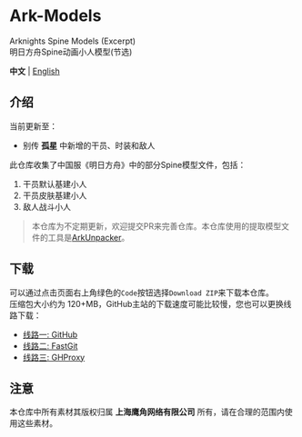 Ark-Models
==========
Arknights Spine Models (Excerpt)  
明日方舟Spine动画小人模型(节选)  

**中文** | [English](README-eng.md)

## 介绍
当前更新至：
- 别传 **孤星** 中新增的干员、时装和敌人

此仓库收集了中国服《明日方舟》中的部分Spine模型文件，包括：
1. 干员默认基建小人
2. 干员皮肤基建小人
3. 敌人战斗小人

> 本仓库为不定期更新，欢迎提交PR来完善仓库。本仓库使用的提取模型文件的工具是[ArkUnpacker](https://github.com/isHarryh/Ark-Unpacker)。

## 下载
可以通过点击页面右上角绿色的`Code`按钮选择`Download ZIP`来下载本仓库。  
压缩包大小约为 120+MB，GitHub主站的下载速度可能比较慢，您也可以更换线路下载：  
- [线路一: GitHub](https://github.com/isHarryh/Ark-Models/archive/refs/heads/main.zip)
- [线路二: FastGit](https://download.fastgit.org/isHarryh/Ark-Models/archive/refs/heads/main.zip)
- [线路三: GHProxy](https://ghproxy.com/?q=https%3A%2F%2Fgithub.com%2FisHarryh%2FArk-Models%2Farchive%2Frefs%2Fheads%2Fmain.zip)

## 注意
本仓库中所有素材其版权归属 **上海鹰角网络有限公司** 所有，请在合理的范围内使用这些素材。
